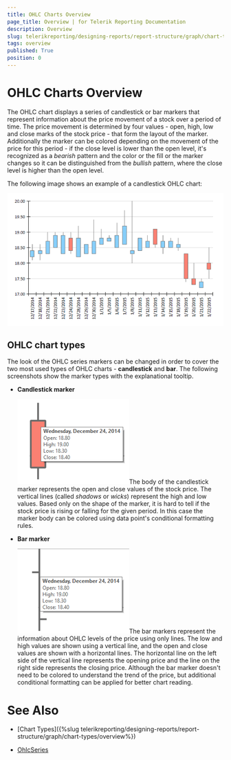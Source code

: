 ```yaml
---
title: OHLC Charts Overview
page_title: Overview | for Telerik Reporting Documentation
description: Overview
slug: telerikreporting/designing-reports/report-structure/graph/chart-types/ohlc-charts/overview
tags: overview
published: True
position: 0
---
```


# OHLC Charts Overview



The OHLC chart displays a series of candlestick or bar markers that represent information about the price movement of a stock over a period of time.         The price movement is determined by four values - open, high, low and close marks of the stock price - that form the layout of the marker. Additionally the         marker can be colored depending on the movement of the price for this period - if the close level is lower than the open level,         it's recognized as a *bearish* pattern and the color or the fill or the marker changes so it can be distinguished from the        *bullish* pattern, where the close level is higher than the open level.       

The following image shows an example of a candlestick OHLC chart:  

  ![ohlc](images/Graph/OhlcChart.png)

## OHLC chart types

The look of the OHLC series markers can be changed in order to cover the two most used types of OHLC charts - __candlestick__ and __bar__.            The following screenshots show the marker types with the explanational tooltip.         

* __Candlestick marker__ 

  ![ohlc-series-candlestick-marker](images/Graph/ohlc-series-candlestick-marker.png)The body of the candlestick marker represents the open and close values of the stock price.                The vertical lines (called *shadows* or *wicks*) represent the high and low values.             Based only on the shape of the marker, it is hard to tell if the stock price is rising or falling for the given period. In this case the marker body can be colored using data point's conditional formatting rules.                           

* __Bar marker__ 

  ![ohlc-series-bar-marker](images/Graph/ohlc-series-bar-marker.png)The bar markers represent the information about OHLC levels of the price using only lines. The low and high values are shown using a vertical line, and the open and close values are shown with a horizontal lines.               The horizontal line on the left side of the vertical line represents the opening price and the line on the right side represents the closing price.                           Although the bar marker doesn't need to be colored to understand the trend of the price, but additional conditional formatting can be applied for better chart reading.             


# See Also

 

* [Chart Types]({%slug telerikreporting/designing-reports/report-structure/graph/chart-types/overview%}) 

* [OhlcSeries](/reporting/api/Telerik.Reporting.OhlcSeries)

